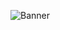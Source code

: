 ![Banner](https://cdn.discordapp.com/attachments/975048481918046228/1046201091513126922/Logo_in_1920x1080.png)
